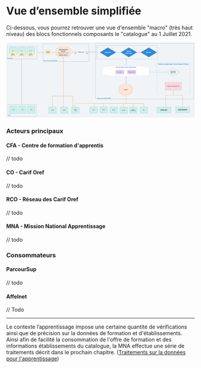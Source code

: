 # Vue d’ensemble simplifiée

Ci-dessous, vous pourrez retrouver une vue d'ensemble "macro" \(très haut niveau\) des blocs fonctionnels composants le "catalogue" au 1 Juillet 2021. 

![](../.gitbook/assets/architecture-technique-juill-2021-2x-1-.png)

### Acteurs principaux 

#### CFA - Centre de formation d'apprentis

// todo

#### CO - Carif Oref

// todo

#### RCO - Réseau des Carif Oref 

// todo

#### MNA - Mission National Apprentissage

// todo

### Consommateurs 

#### ParcourSup

// todo

#### Affelnet

// Todo

--------------------------------------------------------------------------------------------------

Le contexte l’apprentissage impose une certaine quantité de vérifications ainsi que de précision sur la données de formation et d'établissements. Ainsi afin de facilité la consommation de l'offre de formation et des informations établissements du catalogue, la MNA effectue une série de traitements décrit dans le prochain chapitre. \([Traitements sur la données pour l'apprentissage](traitements-sur-la-donnees-pour-lapprentissage-en-cours/)\) 

